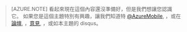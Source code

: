 >[AZURE.NOTE] 看起來現在這個內容還沒準備好，但是我們想讓您認識它。 如果您是這個主題特別有興趣，讓我們知道特 [@AzureMobile](https://twitter.com/AzureMobile), ，或在 [論壇](http://social.msdn.microsoft.com/Forums/windowsazure/home?forum=azuremobile), ，[意見](http://feedback.azure.com/forums/216254-mobile-services), ，或如本主題的 disqus。




